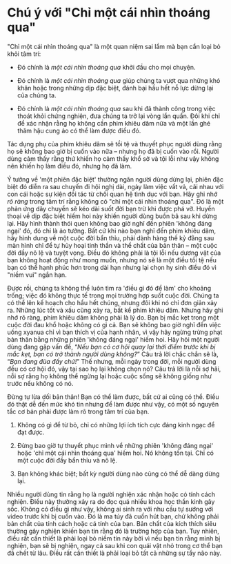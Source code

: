 # Chú ý với "Chỉ một cái nhìn thoáng qua"

"Chỉ một cái nhìn thoáng qua" là một quan niệm sai lầm mà bạn cần loại bỏ khỏi tâm trí:

-   Đó chính là *một cái nhìn thoáng qua* khởi đầu cho mọi chuyện.

-   Đó chính là *một cái nhìn thoáng qua* giúp chúng ta vượt qua những khó khăn hoặc trong những dịp đặc biệt, đánh bại hầu hết nỗ lực dừng lại của chúng ta.

-   Đó chính là *một cái nhìn thoáng qua* sau khi đã thành công trong việc thoát khỏi chứng nghiện, đưa chúng ta trở lại vòng lẩn quẩn. Đôi khi chỉ để xác nhận rằng họ không cần phim khiêu dâm nữa và một lần ghé thăm hậu cung ảo có thể làm được điều đó.

Tác dụng phụ của phim khiêu dâm sẽ tồi tệ và thuyết phục người dùng rằng họ sẽ không bao giờ bị cuốn vào nữa – nhưng họ đã bị cuốn vào rồi. Người dùng cảm thấy rằng thứ khiến họ cảm thấy khổ sở và tội lỗi như vậy không nên khiến họ làm điều đó, nhưng họ đã làm.

Ý tưởng về 'một phiên đặc biệt' thường ngăn người dùng dừng lại, phiên đặc biệt đó diễn ra sau chuyến đi hội nghị dài, ngày làm việc vất vả, cãi nhau với con cái hoặc sự kiện đối tác từ chối quan hệ tình dục với bạn. Hãy ghi nhớ *rõ ràng* trong tâm trí rằng không có "chỉ một cái nhìn thoáng qua". Đó là một phản ứng dây chuyền sẽ kéo dài suốt đời bạn trừ khi được phá vỡ. Huyền thoại về dịp đặc biệt hiếm hoi này khiến người dùng buồn bã sau khi dừng lại. Hãy hình thành thói quen không bao giờ nghĩ đến phiên 'không đáng ngại' đó, đó chỉ là ảo tưởng. Bất cứ khi nào bạn nghĩ đến phim khiêu dâm, hãy hình dung về một cuộc đời bẩn thỉu, phải dành hàng thế kỷ đằng sau màn hình chỉ để tự hủy hoại tinh thần và thể chất của bản thân – một cuộc đời đầy nô lệ và tuyệt vọng. Điều đó không phải là tội lỗi nếu dương vật của bạn không hoạt động như mong muốn, nhưng nó sẽ là một điều tồi tệ nếu bạn có thể hạnh phúc hơn trong dài hạn nhưng lại chọn hy sinh điều đó vì "niềm vui" ngắn hạn.

Được rồi, chúng ta không thể luôn tìm ra 'điều gì đó để làm' cho khoảng trống; việc đó không thực tế trong mọi trường hợp suốt cuộc đời. Chúng ta có thể lên kế hoạch cho hầu hết chúng, nhưng đôi khi nó chỉ đơn giản xảy ra. Những lúc tốt và xấu cũng xảy ra, bất kể phim khiêu dâm. Nhưng hãy ghi nhớ rõ ràng, phim khiêu dâm không phải là lý do. Bạn bị mắc kẹt trong một cuộc đời đau khổ hoặc không có gì cả. Bạn sẽ không bao giờ nghĩ đến việc uống xyanua chỉ vì bạn thích vị của hạnh nhân, vì vậy hãy ngừng trừng phạt bản thân bằng những phiên 'không đáng ngại' hiếm hoi. Hãy hỏi một người dùng đang gặp vấn đề, “*Nếu bạn có cơ hội quay lại thời điểm trước khi bị mắc kẹt, bạn có trở thành người dùng không?*” Câu trả lời chắc chắn sẽ là, “*Bạn đang đùa đấy chứ!*” Thế nhưng, mỗi ngày trong đời, mỗi người dùng đều có cơ hội đó, vậy tại sao họ lại không chọn nó? Câu trả lời là nỗi sợ hãi, nỗi sợ rằng họ không thể ngừng lại hoặc cuộc sống sẽ không giống như trước nếu không có nó.

Đừng tự lừa dối bản thân! Bạn có thể làm được, bất cứ ai cũng có thể. Điều đó thật dễ đến mức khó tin nhưng để làm được như vậy, có một số nguyên tắc cơ bản phải được làm rõ trong tâm trí của bạn.

1.  Không có gì để từ bỏ, chỉ có những lợi ích tích cực đáng kinh ngạc để đạt được.

2.  Đừng bao giờ tự thuyết phục mình về những phiên 'không đáng ngại' hoặc 'chỉ một cái nhìn thoáng qua' hiếm hoi. Nó không tồn tại. Chỉ có một cuộc đời đầy bẩn thỉu và nô lệ.

3.  Bạn không khác biệt; bất kỳ người dùng nào cũng có thể dễ dàng dừng lại.

Nhiều người dùng tin rằng họ là người nghiện xác nhận hoặc có tính cách nghiện. Điều này thường xảy ra do đọc quá nhiều khoa học thần kinh gây sốc. Không có điều gì như vậy, không ai sinh ra với nhu cầu tự sướng với video trước khi bị cuốn vào. Đó là ma túy đã cuốn hút bạn, chứ không phải bản chất của tính cách hoặc cá tính của bạn. Bản chất của kích thích siêu thường gây nghiện khiến bạn tin rằng đó là trường hợp của bạn. Tuy nhiên, điều rất cần thiết là phải loại bỏ niềm tin này bởi vì nếu bạn tin rằng mình bị nghiện, bạn sẽ bị nghiện, ngay cả sau khi con quái vật nhỏ trong cơ thể bạn đã chết từ lâu. Điều rất cần thiết là phải loại bỏ tất cả những sự tẩy não này.
